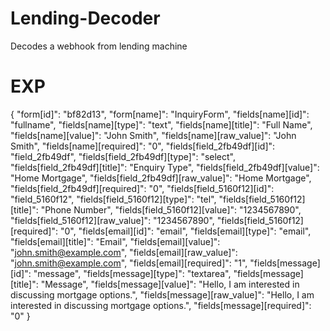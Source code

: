 # Lending-Decoder
Decodes a webhook from lending machine

# EXP
{
  "form[id]": "bf82d13",
  "form[name]": "InquiryForm",
  "fields[name][id]": "fullname",
  "fields[name][type]": "text",
  "fields[name][title]": "Full Name",
  "fields[name][value]": "John Smith",
  "fields[name][raw_value]": "John Smith",
  "fields[name][required]": "0",
  "fields[field_2fb49df][id]": "field_2fb49df",
  "fields[field_2fb49df][type]": "select",
  "fields[field_2fb49df][title]": "Enquiry Type",
  "fields[field_2fb49df][value]": "Home Mortgage",
  "fields[field_2fb49df][raw_value]": "Home Mortgage",
  "fields[field_2fb49df][required]": "0",
  "fields[field_5160f12][id]": "field_5160f12",
  "fields[field_5160f12][type]": "tel",
  "fields[field_5160f12][title]": "Phone Number",
  "fields[field_5160f12][value]": "1234567890",
  "fields[field_5160f12][raw_value]": "1234567890",
  "fields[field_5160f12][required]": "0",
  "fields[email][id]": "email",
  "fields[email][type]": "email",
  "fields[email][title]": "Email",
  "fields[email][value]": "john.smith@example.com",
  "fields[email][raw_value]": "john.smith@example.com",
  "fields[email][required]": "1",
  "fields[message][id]": "message",
  "fields[message][type]": "textarea",
  "fields[message][title]": "Message",
  "fields[message][value]": "Hello, I am interested in discussing mortgage options.",
  "fields[message][raw_value]": "Hello, I am interested in discussing mortgage options.",
  "fields[message][required]": "0"
}
